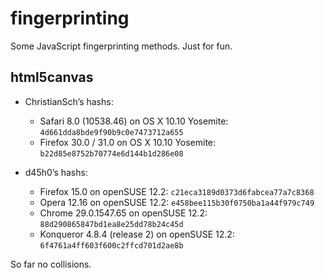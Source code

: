 fingerprinting
==============

Some JavaScript fingerprinting methods. Just for fun.

## html5canvas
* ChristianSch’s hashs:
  * Safari 8.0 (10538.46) on OS X 10.10 Yosemite: `4d661dda8bde9f90b9c0e7473712a655`
  * Firefox 30.0 / 31.0 on OS X 10.10 Yosemite: `b22d85e8752b70774e6d144b1d286e08`

* d45h0’s hashs:
  * Firefox 15.0 on openSUSE 12.2: `c21eca3189d0373d6fabcea77a7c8368`
  * Opera 12.16 on openSUSE 12.2: `e458bee115b30f0750ba1a44f979c749`
  * Chrome 29.0.1547.65 on openSUSE 12.2: `88d290865847bd1ea8e25dd78b24c45d`
  * Konqueror 4.8.4 (release 2) on openSUSE 12.2: `6f4761a4ff603f600c2ffcd701d2ae8b`

So far no collisions.
